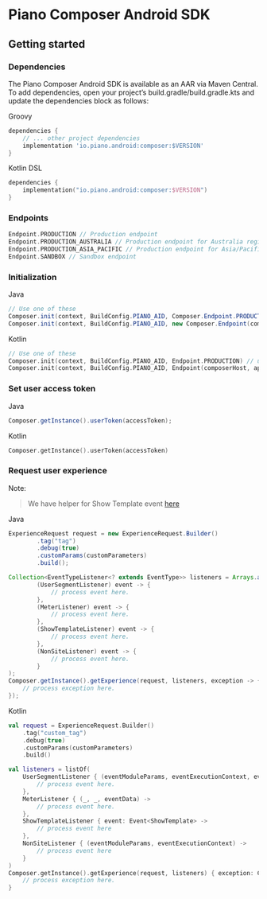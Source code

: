 # Piano Composer Android SDK

## Getting started

### Dependencies

The Piano Composer Android SDK is available as an AAR via Maven Central. To add dependencies, open your project’s build.gradle/build.gradle.kts and update the dependencies block as follows:

Groovy
```groovy
dependencies {
    // ... other project dependencies
    implementation 'io.piano.android:composer:$VERSION'
}
```

Kotlin DSL
```kotlin
dependencies {
    implementation("io.piano.android:composer:$VERSION")
}
```

### Endpoints
```kotlin
Endpoint.PRODUCTION // Production endpoint
Endpoint.PRODUCTION_AUSTRALIA // Production endpoint for Australia region
Endpoint.PRODUCTION_ASIA_PACIFIC // Production endpoint for Asia/Pacific region
Endpoint.SANDBOX // Sandbox endpoint
```

### Initialization

Java
```java
// Use one of these
Composer.init(context, BuildConfig.PIANO_AID, Composer.Endpoint.PRODUCTION); // use here one of endpoints listed above
Composer.init(context, BuildConfig.PIANO_AID, new Composer.Endpoint(composerHost, apiHost));
```

Kotlin
```kotlin
// Use one of these
Composer.init(context, BuildConfig.PIANO_AID, Endpoint.PRODUCTION) // use here one of endpoints listed above
Composer.init(context, BuildConfig.PIANO_AID, Endpoint(composerHost, apiHost))
```

### Set user access token

Java
```java
Composer.getInstance().userToken(accessToken);
```

Kotlin
```kotlin
Composer.getInstance().userToken(accessToken)
```

### Request user experience

Note:
> We have helper for Show Template event [here](../composer-show-template/README.md)

Java
```java
ExperienceRequest request = new ExperienceRequest.Builder()
        .tag("tag")
        .debug(true)
        .customParams(customParameters)
        .build();

Collection<EventTypeListener<? extends EventType>> listeners = Arrays.asList(
        (UserSegmentListener) event -> {
            // process event here.
        },
        (MeterListener) event -> {
            // process event here.
        },
        (ShowTemplateListener) event -> {
            // process event here.
        },
        (NonSiteListener) event -> {
            // process event here.
        }
);
Composer.getInstance().getExperience(request, listeners, exception -> {
    // process exception here.
});
```

Kotlin
```kotlin
val request = ExperienceRequest.Builder()
    .tag("custom_tag")
    .debug(true)
    .customParams(customParameters)
    .build()

val listeners = listOf(
    UserSegmentListener { (eventModuleParams, eventExecutionContext, eventData) ->
        // process event here.
    },
    MeterListener { (_, _, eventData) ->
        // process event here.
    },
    ShowTemplateListener { event: Event<ShowTemplate> ->
        // process event here
    },
    NonSiteListener { (eventModuleParams, eventExecutionContext) ->
        // process event here
    }
)
Composer.getInstance().getExperience(request, listeners) { exception: ComposerException ->
    // process exception here.
}
```
